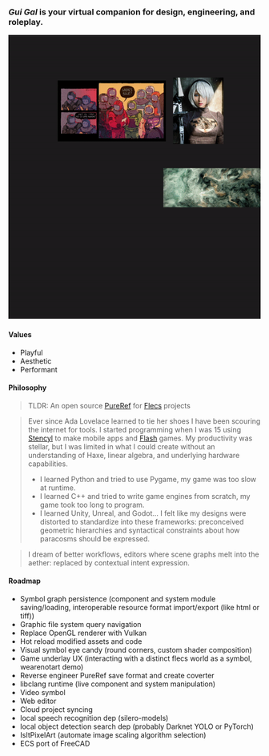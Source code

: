 ### ***Gui Gal*** is your virtual companion for design, engineering, and roleplay.
![](./res/img/example_0.gif)

#### Values
* Playful
* Aesthetic
* Performant

#### Philosophy

>TLDR: An open source [PureRef](https://www.pureref.com/) for [Flecs](https://github.com/SanderMertens/flecs) projects

>Ever since Ada Lovelace learned to tie her shoes I have been scouring the internet for tools. I started programming when I was 15 using [Stencyl](http://www.stencyl.com/ "Stencyl") to make mobile apps and [Flash](https://www.youtube.com/watch?v=uhvey_FjtXA "Flash games r cool") games. My productivity was stellar, but I was limited in what I could create without an understanding of Haxe, linear algebra, and underlying hardware capabilities.
>* I learned Python and tried to use Pygame, my game was too slow at runtime.
>* I learned C++ and tried to write game engines from scratch, my game took too long to program.
>* I learned Unity, Unreal, and Godot... I felt like my designs were distorted to standardize into these frameworks: preconceived geometric hierarchies and syntactical constraints about how paracosms should be expressed.

>I dream of better workflows, editors where scene graphs melt into the aether: replaced by contextual intent expression.

#### Roadmap
* Symbol graph persistence (component and system module saving/loading, interoperable resource format import/export (like html or tiff))
* Graphic file system query navigation
* Replace OpenGL renderer with Vulkan
* Hot reload modified assets and code
* Visual symbol eye candy (round corners, custom shader composition)
* Game underlay UX (interacting with a distinct flecs world as a symbol, wearenotart demo)
* Reverse engineer PureRef save format and create coverter
* libclang runtime (live component and system manipulation)
* Video symbol
* Web editor
* Cloud project syncing
* local speech recognition dep (silero-models)
* local object detection search dep (probably Darknet YOLO or PyTorch)
* IsItPixelArt (automate image scaling algorithm selection)
* ECS port of FreeCAD
